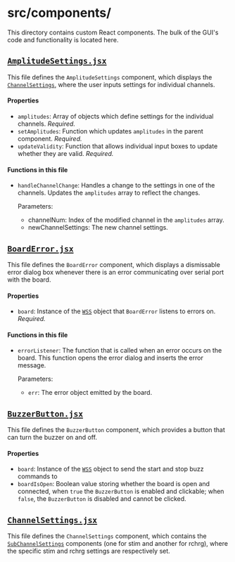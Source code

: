 # src/components/

This directory contains custom React components. The bulk
of the GUI's code and functionality is located here.

## [`AmplitudeSettings.jsx`](AmplitudeSettings.jsx)
This file defines the `AmplitudeSettings` component, which
displays the [`ChannelSettings`](#ChannelSettings.jsx),
where the user inputs settings for individual channels.

#### Properties
  * `amplitudes`: Array of objects which define settings for
    the individual channels. *Required.*
  * `setAmplitudes`: Function which updates `amplitudes` in
    the parent component. *Required.*
  * `updateValidity`: Function that allows individual input
    boxes to update whether they are valid. *Required.*

#### Functions in this file
  * `handleChannelChange`: Handles a change to the settings in
    one of the channels. Updates the `amplitudes` array to
    reflect the changes.

    Parameters:
      * channelNum: Index of the modified channel in the
        `amplitudes` array.
      * newChannelSettings: The new channel settings.
    
## [`BoardError.jsx`](BoardError.jsx)
This file defines the `BoardError` component, which displays
a dismissable error dialog box whenever there is an error
communicating over serial port with the board.

#### Properties
  * `board`: Instance of the [`WSS`](../serial/WSS.js) object
    that `BoardError` listens to errors on. *Required.*

#### Functions in this file
  * `errorListener`: The function that is called when an error
    occurs on the board. This function opens the error dialog
    and inserts the error message.
  
    Parameters:
      * `err`: The error object emitted by the board.

## [`BuzzerButton.jsx`](BuzzerButton.jsx)
This file defines the `BuzzerButton` component, which
provides a button that can turn the buzzer on and off.

#### Properties
  * `board`: Instance of the [`WSS`](../serial/WSS.js)
    object to send the start and stop buzz commands to
  * `boardIsOpen`: Boolean value storing whether the
    board is open and connected, when `true` the
    `BuzzerButton` is enabled and clickable; when `false`,
    the `BuzzerButton` is disabled and cannot be clicked.

## [`ChannelSettings.jsx`](ChannelSettings.jsx)
This file defines the `ChannelSettings` component, which
contains the [`SubChannelSettings`](#SubChannelSettings.jsx) components (one for stim and another for rchrg), where the
specific stim and rchrg settings are respectively set.